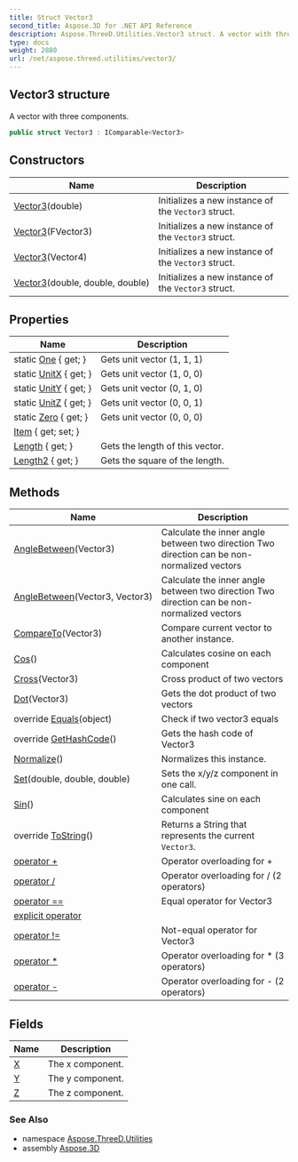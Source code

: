 ```yaml
---
title: Struct Vector3
second_title: Aspose.3D for .NET API Reference
description: Aspose.ThreeD.Utilities.Vector3 struct. A vector with three components
type: docs
weight: 2880
url: /net/aspose.threed.utilities/vector3/
---
```

## Vector3 structure

A vector with three components.

```csharp
public struct Vector3 : IComparable<Vector3>
```

## Constructors

| Name | Description |
| --- | --- |
| [Vector3](vector3/#constructor_2)(double) | Initializes a new instance of the `Vector3` struct. |
| [Vector3](vector3/#constructor)(FVector3) | Initializes a new instance of the `Vector3` struct. |
| [Vector3](vector3/#constructor_1)(Vector4) | Initializes a new instance of the `Vector3` struct. |
| [Vector3](vector3/#constructor_3)(double, double, double) | Initializes a new instance of the `Vector3` struct. |

## Properties

| Name | Description |
| --- | --- |
| static [One](../../aspose.threed.utilities/vector3/one/) { get; } | Gets unit vector (1, 1, 1) |
| static [UnitX](../../aspose.threed.utilities/vector3/unitx/) { get; } | Gets unit vector (1, 0, 0) |
| static [UnitY](../../aspose.threed.utilities/vector3/unity/) { get; } | Gets unit vector (0, 1, 0) |
| static [UnitZ](../../aspose.threed.utilities/vector3/unitz/) { get; } | Gets unit vector (0, 0, 1) |
| static [Zero](../../aspose.threed.utilities/vector3/zero/) { get; } | Gets unit vector (0, 0, 0) |
| [Item](../../aspose.threed.utilities/vector3/item/) { get; set; } |  |
| [Length](../../aspose.threed.utilities/vector3/length/) { get; } | Gets the length of this vector. |
| [Length2](../../aspose.threed.utilities/vector3/length2/) { get; } | Gets the square of the length. |

## Methods

| Name | Description |
| --- | --- |
| [AngleBetween](../../aspose.threed.utilities/vector3/anglebetween/#anglebetween)(Vector3) | Calculate the inner angle between two direction Two direction can be non-normalized vectors |
| [AngleBetween](../../aspose.threed.utilities/vector3/anglebetween/#anglebetween_1)(Vector3, Vector3) | Calculate the inner angle between two direction Two direction can be non-normalized vectors |
| [CompareTo](../../aspose.threed.utilities/vector3/compareto/)(Vector3) | Compare current vector to another instance. |
| [Cos](../../aspose.threed.utilities/vector3/cos/)() | Calculates cosine on each component |
| [Cross](../../aspose.threed.utilities/vector3/cross/)(Vector3) | Cross product of two vectors |
| [Dot](../../aspose.threed.utilities/vector3/dot/)(Vector3) | Gets the dot product of two vectors |
| override [Equals](../../aspose.threed.utilities/vector3/equals/)(object) | Check if two vector3 equals |
| override [GetHashCode](../../aspose.threed.utilities/vector3/gethashcode/)() | Gets the hash code of Vector3 |
| [Normalize](../../aspose.threed.utilities/vector3/normalize/)() | Normalizes this instance. |
| [Set](../../aspose.threed.utilities/vector3/set/)(double, double, double) | Sets the x/y/z component in one call. |
| [Sin](../../aspose.threed.utilities/vector3/sin/)() | Calculates sine on each component |
| override [ToString](../../aspose.threed.utilities/vector3/tostring/)() | Returns a String that represents the current `Vector3`. |
| [operator +](../../aspose.threed.utilities/vector3/op_addition/) | Operator overloading for + |
| [operator /](../../aspose.threed.utilities/vector3/op_division/#op_division_1) | Operator overloading for / (2 operators) |
| [operator ==](../../aspose.threed.utilities/vector3/op_equality/) | Equal operator for Vector3 |
| [explicit operator](../../aspose.threed.utilities/vector3/op_explicit/) |  |
| [operator !=](../../aspose.threed.utilities/vector3/op_inequality/) | Not-equal operator for Vector3 |
| [operator *](../../aspose.threed.utilities/vector3/op_multiply/#op_multiply) | Operator overloading for * (3 operators) |
| [operator -](../../aspose.threed.utilities/vector3/op_subtraction/) | Operator overloading for - (2 operators) |

## Fields

| Name | Description |
| --- | --- |
| [X](../../aspose.threed.utilities/vector3/x/) | The x component. |
| [Y](../../aspose.threed.utilities/vector3/y/) | The y component. |
| [Z](../../aspose.threed.utilities/vector3/z/) | The z component. |

### See Also

* namespace [Aspose.ThreeD.Utilities](../../aspose.threed.utilities/)
* assembly [Aspose.3D](../../)


